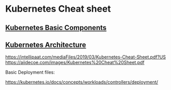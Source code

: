 # Kubernetes Cheat sheet

## [Kubernetes Basic Components](./kubeBasicComponents.md)

## [Kubernetes Architecture](./KubernetesArch.md)

https://intellipaat.com/mediaFiles/2019/03/Kubernetes-Cheat-Sheet.pdf?US
https://aiidecoe.com/images/Kubernetes%20Cheat%20Sheet.pdf


Basic Deployment files:

https://kubernetes.io/docs/concepts/workloads/controllers/deployment/
